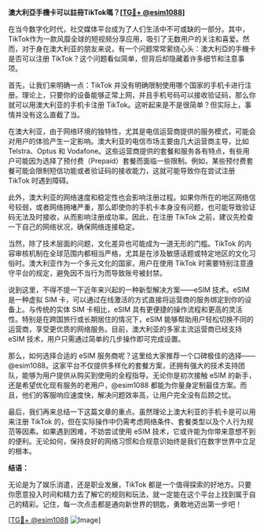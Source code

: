 **澳大利亞手機卡可以註冊TikTok嗎？[[TG💪+ @esim1088](https://t.me/s/esim1088)]**

在当今数字化时代，社交媒体平台成为了人们生活中不可或缺的一部分。其中，TikTok作为一款风靡全球的短视频分享应用，吸引了无数用户的关注和喜爱。然而，对于身在澳大利亚的朋友来说，有一个问题常常萦绕心头：澳大利亞的手機卡是否可以注册 TikTok？这个问题看似简单，但背后却隐藏着许多细节和注意事项。

首先，让我们来明确一点：TikTok 并没有明确限制使用哪个国家的手机卡进行注册。理论上，只要你的设备能够正常上网，并且手机号码可以接收验证码，那么你就可以用澳大利亚的手机卡注册 TikTok。这听起来是不是很简单？但实际上，事情并没有这么直截了当。

在澳大利亚，由于网络环境的独特性，尤其是电信运营商提供的服务模式，可能会对用户的体验产生一定影响。澳大利亚的电信市场主要由几大运营商主导，比如 Telstra、Optus 和 Vodafone。这些运营商提供的套餐和服务各有特点，有些用户可能因为选择了预付费（Prepaid）套餐而面临一些限制。例如，某些预付费套餐可能会限制短信功能或者验证码的接收能力，这就可能导致你在尝试注册 TikTok 时遇到障碍。

此外，澳大利亚的网络速度和稳定性也会影响注册过程。如果你所在的地区网络信号较弱，或者网络拥堵严重，那么即使你的手机卡本身没有问题，也可能导致验证码无法及时接收，从而影响注册成功率。因此，在注册 TikTok 之前，建议先检查一下自己的网络状况，确保网络连接稳定。

当然，除了技术层面的问题，文化差异也可能成为一道无形的门槛。TikTok 的内容审核机制在全球范围内都相当严格，尤其是在涉及敏感话题或特定地区的文化习俗时。澳大利亚作为一个多元文化的国家，用户在使用 TikTok 时需要特别注意遵守平台的规定，避免因不当行为而导致账号被封禁。

说到这里，不得不提一下近年来兴起的一种新型解决方案——eSIM 技术。eSIM 是一种虚拟 SIM 卡，可以通过在线激活的方式直接将运营商的服务绑定到你的设备上。与传统的实体 SIM 卡相比，eSIM 具有更便捷的操作流程和更高的灵活性。特别是在跨国旅行或长期居住的情况下，eSIM 能够帮助用户轻松切换不同的运营商，享受更优质的网络服务。目前，澳大利亚的多家主流运营商已经支持 eSIM 技术，用户只需通过简单的几步操作即可完成设置。

那么，如何选择合适的 eSIM 服务商呢？这里给大家推荐一个口碑极佳的选择——@esim1088。这家平台不仅提供多样化的套餐方案，还拥有强大的技术支持团队，能够为用户提供从购买到使用的全程指导。无论你是初次接触 eSIM 的新手，还是希望优化现有服务的老用户，@esim1088 都能为你量身定制最佳方案。而且，他们的客服响应速度快，解决问题效率高，让用户完全没有后顾之忧。

最后，我们再来总结一下这篇文章的重点。虽然理论上澳大利亚的手机卡是可以用来注册 TikTok 的，但在实际操作中仍需考虑网络条件、套餐类型以及个人行为规范等因素。如果遇到困难，不妨尝试使用 eSIM 技术，它或许能为你带来意想不到的便利。无论如何，保持良好的网络习惯和合规意识始终是我们在数字世界中立足的根本。

**结语：**

无论是为了娱乐消遣，还是职业发展，TikTok 都是一个值得探索的好地方。只要你愿意投入时间和精力去了解它的规则和玩法，就一定能在这个平台上找到属于自己的精彩。记住，每一次点击都是通向新世界的钥匙，勇敢地迈出第一步吧！

[[TG💪+ @esim1088](https://t.me/s/esim1088) ![Image](https://i.postimg.cc/4NQfJmqS/Snipaste-2025-05-13-00-14-12.png)]